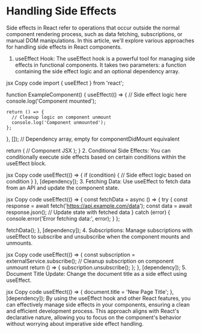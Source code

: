 # Handling Side Effects

Side effects in React refer to operations that occur outside the normal component rendering process, such as data fetching, subscriptions, or manual DOM manipulations. In this article, we'll explore various approaches for handling side effects in React components.

1. useEffect Hook:
The useEffect hook is a powerful tool for managing side effects in functional components. It takes two parameters: a function containing the side effect logic and an optional dependency array.

jsx
Copy code
import { useEffect } from 'react';

function ExampleComponent() {
  useEffect(() => {
    // Side effect logic here
    console.log('Component mounted');

    return () => {
      // Cleanup logic on component unmount
      console.log('Component unmounted');
    };
  }, []); // Dependency array, empty for componentDidMount equivalent

  return (
    // Component JSX
  );
}
2. Conditional Side Effects:
You can conditionally execute side effects based on certain conditions within the useEffect block.

jsx
Copy code
useEffect(() => {
  if (condition) {
    // Side effect logic based on condition
  }
}, [dependency]);
3. Fetching Data:
Use useEffect to fetch data from an API and update the component state.

jsx
Copy code
useEffect(() => {
  const fetchData = async () => {
    try {
      const response = await fetch('https://api.example.com/data');
      const data = await response.json();
      // Update state with fetched data
    } catch (error) {
      console.error('Error fetching data:', error);
    }
  };

  fetchData();
}, [dependency]);
4. Subscriptions:
Manage subscriptions with useEffect to subscribe and unsubscribe when the component mounts and unmounts.

jsx
Copy code
useEffect(() => {
  const subscription = externalService.subscribe();
  // Cleanup subscription on component unmount
  return () => {
    subscription.unsubscribe();
  };
}, [dependency]);
5. Document Title Update:
Change the document title as a side effect using useEffect.

jsx
Copy code
useEffect(() => {
  document.title = 'New Page Title';
}, [dependency]);
By using the useEffect hook and other React features, you can effectively manage side effects in your components, ensuring a clean and efficient development process. This approach aligns with React's declarative nature, allowing you to focus on the component's behavior without worrying about imperative side effect handling.





